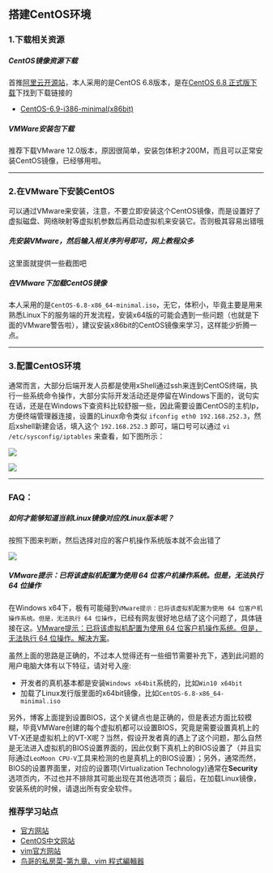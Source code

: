 ## 搭建CentOS环境

### 1.下载相关资源

##### CentOS镜像资源下载
首推[阿里云开源站](http://mirrors.aliyun.com/centos/6.8/isos/x86_64/)，本人采用的是CentOS 6.8版本，是在[CentOS 6.8 正式版下载](http://www.centoscn.com/CentosSoft/iso/2016/0530/7314.html)下找到下载链接的
 - [CentOS-6.9-i386-minimal(x86bit)](https://mirrors.aliyun.com/centos/6/isos/i386/CentOS-6.9-i386-minimal.iso)

##### VMWare安装包下载
推荐下载VMware 12.0版本，原因很简单，安装包体积才200M，而且可以正常安装CentOS镜像，已经够用啦。

---

### 2.在VMware下安装CentOS
可以通过VMware来安装，注意，不要立即安装这个CentOS镜像，而是设置好了虚拟磁盘、网络映射等虚拟机参数后再启动虚拟机来安装它。否则极其容易出错哦

##### 先安装VMware，然后输入相关序列号即可，网上教程众多
这里面就提供一些截图吧

##### 在VMware下加载CentOS镜像
本人采用的是`CentOS-6.8-x86_64-minimal.iso`，无它，体积小，毕竟主要是用来熟悉Linux下的服务端的开发流程，安装x64版的可能会遇到一些问题（也就是下面的VMware警告啦），建议安装x86bit的CentOS镜像来学习，这样能少折腾一点。

---

### 3.配置CentOS环境
通常而言，大部分后端开发人员都是使用xShell通过ssh来连到CentOS终端，执行一些系统命令操作，大部分实际开发活动还是停留在Windows下面的，说句实在话，还是在Windows下查资料比较舒服一些，因此需要设置CentOS的主机Ip，方便终端管理器连接，设置的Linux命令类似 `ifconfig eth0 192.168.252.3`，然后xshell新建会话，填入这个 `192.168.252.3` 即可，端口号可以通过 `vi /etc/sysconfig/iptables` 来查看，如下图所示：

![](assets/002/03/07/01-1509764843000.png)

![](assets/002/03/07/01-1509764677000.png)

---

### FAQ：
##### 如何才能够知道当前Linux镜像对应的Linux版本呢？
按照下图来判断，然后选择对应的客户机操作系统版本就不会出错了

![](assets/002/03/07/01-1499365441000.png)

##### VMware提示：已将该虚拟机配置为使用 64 位客户机操作系统。但是，无法执行 64 位操作
在Windows x64下，极有可能碰到`VMware提示：已将该虚拟机配置为使用 64 位客户机操作系统。但是，无法执行 64 位操作`，已经有网友很好地总结了这个问题了，具体链接在这。[VMware提示：已将该虚拟机配置为使用 64 位客户机操作系统。但是，无法执行 64 位操作。解决方案](http://blog.csdn.net/jdbc/article/details/51301700)。

虽然上面的思路是正确的，不过本人觉得还有一些细节需要补充下，遇到此问题的用户电脑大体有以下特征，请对号入座:
 - 开发者的真机基本都是安装`Windows x64bit`系统的，比如`Win10 x64bit`
 - 加载了Linux发行版里面的x64bit镜像，比如`CentOS-6.8-x86_64-minimal.iso`

另外，博客上面提到设置BIOS，这个关键点也是正确的，但是表述方面比较模糊，毕竟VMWare创建的每个虚拟机都可以设置BIOS，究竟是需要设置真机上的VT-X还是虚拟机上的VT-X呢？当然，假设开发者真的遇上了这个问题，那么自然是无法进入虚拟机的BIOS设置界面的，因此仅剩下真机上的BIOS设置了（并且实际通过`LeoMoon CPU-V`工具来检测的也是真机上的BIOS设置）；另外，通常而然，BIOS的设置界面里，对应的设置项(Virtualization Technology)通常在**Security**选项页内，不过也并不排除其可能出现在其他选项页；最后，在加载Linux镜像，安装系统的时候，请退出所有安全软件。

### 推荐学习站点
 - [官方网站](https://www.centos.org/)
 - [CentOS中文网站](http://www.centoscn.com)
 - [vim官方网站](http://www.vim.org/)
 - [鸟哥的私房菜-第九章、vim 程式編輯器](http://linux.vbird.org/linux_basic/0310vi.php)
